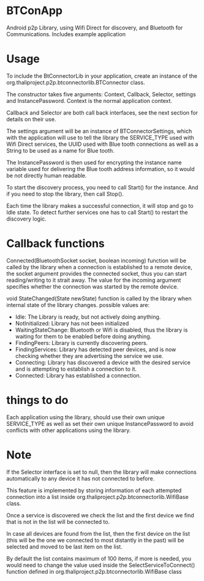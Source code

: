 # BTConApp
Android p2p Library, using Wifi Direct for discovery, and Bluetooth for Communications. Includes example application

# Usage

To include the BtConnectorLib in your application, create an instance of the org.thaliproject.p2p.btconnectorlib.BTConnector class.

The constructor takes five arguments: Context, Callback, Selector, settings and InstancePassword. Context is the normal application context. 

Callback and Selector are both call back interfaces, see the next section for details on their use.

The settings argument will be an instance of BTConnectorSettings, which with the application will use to tell the library the SERVICE_TYPE used with Wifi Direct services, the UUID used with Blue tooth connections as well as a String to be used as a name for Blue tooth.

The InstancePassword is then used for encrypting the instance name variable used for delivering the Blue tooth address information, so it would be not directly human readable.

To start the discovery process, you need to call Start() for the instance. And if you need to stop the library, then call Stop().

Each time the library makes a successful connection, it will stop and go to Idle state. To detect further services one has to call Start() to restart the discovery logic.


# Callback functions

Connected(BluetoothSocket socket, boolean incoming) function will be called by the library when a connection is established to a remote device, the socket argument provides the connected socket, thus you can start reading/writing to it strait away. The value for the incoming argument specifies whether the connection was started by the remote device.

void StateChanged(State newState) function is called by the library when internal state of the library changes. possible values are:
* Idle: The Library is ready, but not actively doing anything.
* NotInitialized: Library has not been initialized
* WaitingStateChange: Bluetooth or Wifi is disabled, thus the library is waiting for them to be enabled before doing anything.
* FindingPeers: Library is currently discovering peers.
* FindingServices: Library has detected peer devices, and is now checking whether they are advertising the service we use.
* Connecting: Library has discovered a device with the desired service and is attempting to establish a connection to it.
* Connected: Library has established a connection.

# things to do 

Each application using the library, should use their own unique SERVICE_TYPE as well as set their own unique InstancePassword to avoid conflicts with other applications using the library.


# Note

If the Selector interface is set to null, then the library will make connections automatically to any device it has not connected to before.

This feature is implemented by storing information of each attempted connection into a list inside org.thaliproject.p2p.btconnectorlib.WifiBase class.

Once a service is discovered we check the list and the first device we find that is not in the list will be connected to.

In case all devices are found from the list, then the first device on the list (this will be the one we connected to most distantly in the past) will be selected and moved to be last item on the list.

By default the list contains maximum of 100 items, if more is needed, you would need to change the value used inside the SelectServiceToConnect() function defined in org.thaliproject.p2p.btconnectorlib.WifiBase class
